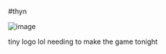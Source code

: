 #thyn

![image](https://github.com/user-attachments/assets/e8986fc9-e787-4f3f-94ae-dc493e61d15e)

tiny logo lol needing to make the game tonight
